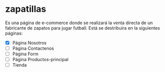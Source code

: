 # zapatillas
Es una página de e-commerce donde se realizará la venta directa de un fabricante de zapatos para jugar futball.
Está se destribuira en la siguientes páginas: 
- [X] Página Nosotros
- [ ] Página Contactenos
- [ ] Página Form
- [ ] Página Productos-principal
- [ ] Tienda
